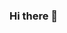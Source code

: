 ### Hi there 👋

<!--
**RhonaJoyKe/RhonaJoyKe** is a ✨ _special_ ✨ repository because its `README.md` (this file) appears on your GitHub profile.

Here are some ideas to get you started:

- 🔭 I’m currently working on various projects to help me grow as a full stack developer.
- 🌱 I’m currently learning Javascript,Bootstrap.
- 💬 Ask me about absplutely anything about life.
- 📫 How to reach me: rhonajoy8@gmail.com
- ⚡ Fun fact: I think learning never stops in life
-->

